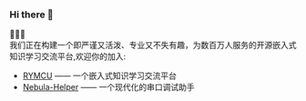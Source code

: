 ### Hi there 👋  
:tada::tada::tada:  
我们正在构建一个即严谨又活泼、专业又不失有趣，为数百万人服务的开源嵌入式知识学习交流平台,欢迎你的加入:  

- [RYMCU](https://rymcu.com) —— 一个嵌入式知识学习交流平台
- [Nebula-Helper](https://github.com/rymcu/nebula-helper) —— 一个现代化的串口调试助手
<!--
**ronger-x/ronger-x** is a ✨ _special_ ✨ repository because its `README.md` (this file) appears on your GitHub profile.

Here are some ideas to get you started:

- 🔭 I’m currently working on ...
- 🌱 I’m currently learning ...
- 👯 I’m looking to collaborate on ...
- 🤔 I’m looking for help with ...
- 💬 Ask me about ...
- 📫 How to reach me: ...
- 😄 Pronouns: ...
- ⚡ Fun fact: ...
-->
